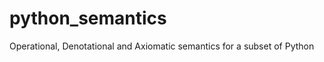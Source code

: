python_semantics
================

Operational, Denotational and Axiomatic semantics for a subset of Python
